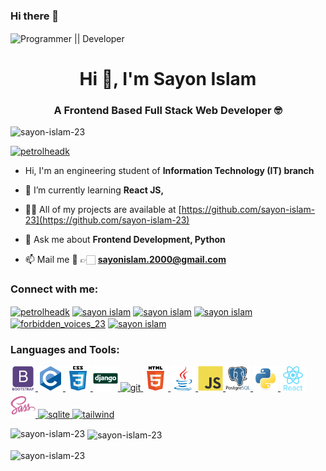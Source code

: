 ### Hi there 👋

<!--
**sayon-islam-23/sayon-islam-23** is a ✨ _special_ ✨ repository because its `README.md` (this file) appears on your GitHub profile.

Here are some ideas to get you started:

- 🔭 I’m currently working on ...
- 🌱 I’m currently learning ...
- 👯 I’m looking to collaborate on ...
- 🤔 I’m looking for help with ...
- 💬 Ask me about ...
- 📫 How to reach me: ...
- 😄 Pronouns: ...
- ⚡ Fun fact: ...
-->
<img align="center" alt="Programmer || Developer" width="800" src="https://janinesjourneys.com/wp-content/uploads/2019/12/typing-google-computer-gif-giphy.gif">
<h1 align="center">Hi 👋, I'm Sayon Islam</h1>
<h3 align="center">A Frontend Based Full Stack Web Developer 🤓</h3>

<p align="left"> <img src="https://komarev.com/ghpvc/?username=sayon-islam-23&label=Profile%20views&color=0e75b6&style=flat" alt="sayon-islam-23" /> </p>

<p align="left"> <a href="https://twitter.com/petrolheadk" target="blank"><img src="https://img.shields.io/twitter/follow/petrolheadk?logo=twitter&style=for-the-badge" alt="petrolheadk" /></a> </p>

- Hi, I'm an engineering student of **Information Technology (IT) branch**

- 🌱 I’m currently learning **React JS,**

- 👨‍💻 All of my projects are available at [https://github.com/sayon-islam-23](https://github.com/sayon-islam-23)

- 💬 Ask me about **Frontend Development, Python**

- 📫 Mail me 📩 👉🏻 **sayonislam.2000@gmail.com**

<h3 align="left">Connect with me:</h3>
<p align="left">
<a href="https://twitter.com/petrolheadk" target="blank"><img align="center" src="https://raw.githubusercontent.com/rahuldkjain/github-profile-readme-generator/master/src/images/icons/Social/twitter.svg" alt="petrolheadk" height="30" width="40" /></a>
<a href="https://linkedin.com/in/sayon islam" target="blank"><img align="center" src="https://raw.githubusercontent.com/rahuldkjain/github-profile-readme-generator/master/src/images/icons/Social/linked-in-alt.svg" alt="sayon islam" height="30" width="40" /></a>
<a href="https://kaggle.com/sayon islam" target="blank"><img align="center" src="https://raw.githubusercontent.com/rahuldkjain/github-profile-readme-generator/master/src/images/icons/Social/kaggle.svg" alt="sayon islam" height="30" width="40" /></a>
<a href="https://fb.com/sayon islam" target="blank"><img align="center" src="https://raw.githubusercontent.com/rahuldkjain/github-profile-readme-generator/master/src/images/icons/Social/facebook.svg" alt="sayon islam" height="30" width="40" /></a>
<a href="https://instagram.com/forbidden_voices_23" target="blank"><img align="center" src="https://raw.githubusercontent.com/rahuldkjain/github-profile-readme-generator/master/src/images/icons/Social/instagram.svg" alt="forbidden_voices_23" height="30" width="40" /></a>
<a href="https://www.youtube.com/c/sayon islam" target="blank"><img align="center" src="https://raw.githubusercontent.com/rahuldkjain/github-profile-readme-generator/master/src/images/icons/Social/youtube.svg" alt="sayon islam" height="30" width="40" /></a>
</p>

<h3 align="left">Languages and Tools:</h3>
<p align="left"> <a href="https://getbootstrap.com" target="_blank"> <img src="https://raw.githubusercontent.com/devicons/devicon/master/icons/bootstrap/bootstrap-plain-wordmark.svg" alt="bootstrap" width="40" height="40"/> </a> <a href="https://www.cprogramming.com/" target="_blank"> <img src="https://raw.githubusercontent.com/devicons/devicon/master/icons/c/c-original.svg" alt="c" width="40" height="40"/> </a> <a href="https://www.w3schools.com/css/" target="_blank"> <img src="https://raw.githubusercontent.com/devicons/devicon/master/icons/css3/css3-original-wordmark.svg" alt="css3" width="40" height="40"/> </a> <a href="https://www.djangoproject.com/" target="_blank"> <img src="https://raw.githubusercontent.com/devicons/devicon/master/icons/django/django-original.svg" alt="django" width="40" height="40"/> </a> <a href="https://git-scm.com/" target="_blank"> <img src="https://www.vectorlogo.zone/logos/git-scm/git-scm-icon.svg" alt="git" width="40" height="40"/> </a> <a href="https://www.w3.org/html/" target="_blank"> <img src="https://raw.githubusercontent.com/devicons/devicon/master/icons/html5/html5-original-wordmark.svg" alt="html5" width="40" height="40"/> </a> <a href="https://www.java.com" target="_blank"> <img src="https://raw.githubusercontent.com/devicons/devicon/master/icons/java/java-original.svg" alt="java" width="40" height="40"/> </a> <a href="https://developer.mozilla.org/en-US/docs/Web/JavaScript" target="_blank"> <img src="https://raw.githubusercontent.com/devicons/devicon/master/icons/javascript/javascript-original.svg" alt="javascript" width="40" height="40"/> </a> <a href="https://www.postgresql.org" target="_blank"> <img src="https://raw.githubusercontent.com/devicons/devicon/master/icons/postgresql/postgresql-original-wordmark.svg" alt="postgresql" width="40" height="40"/> </a> <a href="https://www.python.org" target="_blank"> <img src="https://raw.githubusercontent.com/devicons/devicon/master/icons/python/python-original.svg" alt="python" width="40" height="40"/> </a> <a href="https://reactjs.org/" target="_blank"> <img src="https://raw.githubusercontent.com/devicons/devicon/master/icons/react/react-original-wordmark.svg" alt="react" width="40" height="40"/> </a> <a href="https://sass-lang.com" target="_blank"> <img src="https://raw.githubusercontent.com/devicons/devicon/master/icons/sass/sass-original.svg" alt="sass" width="40" height="40"/> </a> <a href="https://www.sqlite.org/" target="_blank"> <img src="https://www.vectorlogo.zone/logos/sqlite/sqlite-icon.svg" alt="sqlite" width="40" height="40"/> </a> <a href="https://tailwindcss.com/" target="_blank"> <img src="https://www.vectorlogo.zone/logos/tailwindcss/tailwindcss-icon.svg" alt="tailwind" width="40" height="40"/> </a> </p>

<p><img align="left" src="https://github-readme-stats.vercel.app/api/top-langs?username=sayon-islam-23&show_icons=true&locale=en&layout=compact" alt="sayon-islam-23" /></p>

<p>&nbsp;<img align="center" src="https://github-readme-stats.vercel.app/api?username=sayon-islam-23&show_icons=true&locale=en" alt="sayon-islam-23" /></p>

<p><img align="center" src="https://github-readme-streak-stats.herokuapp.com/?user=sayon-islam-23&" alt="sayon-islam-23" /></p>
